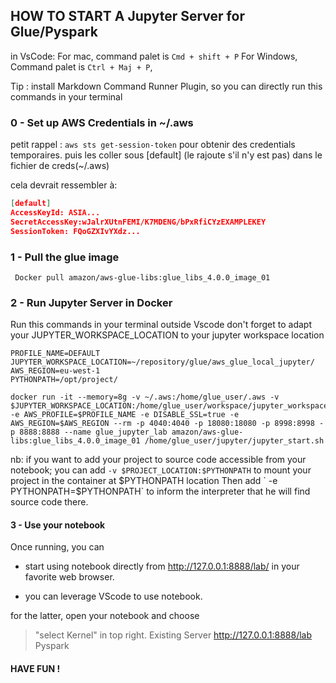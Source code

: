 ## HOW TO START A Jupyter Server for Glue/Pyspark

in VsCode:
For mac, command palet is `Cmd + shift + P`
For Windows, Command palet is `Ctrl + Maj + P`,

Tip : install Markdown Command Runner Plugin, so you can directly run this commands in your terminal

### 0 - Set up AWS Credentials in ~/.aws

petit rappel :
`aws sts get-session-token`
pour obtenir des credentials temporaires. puis les coller sous [default] (le rajoute s'il n'y est pas) dans le fichier de creds(~/.aws)

cela devrait ressembler à:

```json
[default]
AccessKeyId: ASIA...
SecretAccessKey:wJalrXUtnFEMI/K7MDENG/bPxRfiCYzEXAMPLEKEY
SessionToken: FQoGZXIvYXdz...
```

### 1 - Pull the glue image

```shell
 Docker pull amazon/aws-glue-libs:glue_libs_4.0.0_image_01
```

### 2 - Run Jupyter Server in Docker

Run this commands in your terminal outside Vscode
don't forget to adapt your JUPYTER_WORKSPACE_LOCATION to your jupyter workspace location

```shell
PROFILE_NAME=DEFAULT
JUPYTER_WORKSPACE_LOCATION=~/repository/glue/aws_glue_local_jupyter/
AWS_REGION=eu-west-1
PYTHONPATH=/opt/project/

docker run -it --memory=8g -v ~/.aws:/home/glue_user/.aws -v $JUPYTER_WORKSPACE_LOCATION:/home/glue_user/workspace/jupyter_workspace/ -e AWS_PROFILE=$PROFILE_NAME -e DISABLE_SSL=true -e AWS_REGION=$AWS_REGION --rm -p 4040:4040 -p 18080:18080 -p 8998:8998 -p 8888:8888 --name glue_jupyter_lab amazon/aws-glue-libs:glue_libs_4.0.0_image_01 /home/glue_user/jupyter/jupyter_start.sh
```

nb: if you want to add your project to source code accessible from your notebook;
you can add `-v $PROJECT_LOCATION:$PYTHONPATH` to mount your project in the container at $PYTHONPATH location
Then add ` -e PYTHONPATH=$PYTHONPATH` to inform the interpreter that he will find source code there.

#### 3 - Use your notebook

Once running, you can

- start using notebook directly from http://127.0.0.1:8888/lab/ in your favorite web browser.

- you can leverage VScode to use notebook.

for the latter, open your notebook and choose

> "select Kernel" in top right.
> Existing Server
> http://127.0.0.1:8888/lab
> Pyspark

#### HAVE FUN !
